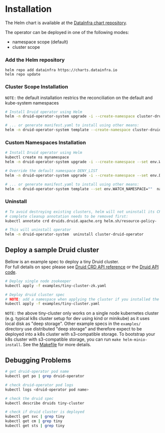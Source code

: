 # Installation

The Helm chart is available at the [DataInfra chart repository](https://charts.datainfra.io).

The operator can be deployed in one of the following modes:
- namespace scope (default)
- cluster scope

### Add the Helm repository
```shell
helm repo add datainfra https://charts.datainfra.io
helm repo update
```

### Cluster Scope Installation 
`NOTE:` the default installation restrics the reconciliation on the default and kube-system namespaces 
```bash
# Install Druid operator using Helm
helm -n druid-operator-system upgrade -i --create-namespace cluster-druid-operator datainfra/druid-operator

# ... or generate manifest.yaml to install using other means:
helm -n druid-operator-system template --create-namespace cluster-druid-operator datainfra/druid-operator > manifest.yaml
```

### Custom Namespaces Installation
```bash
# Install Druid operator using Helm
kubectl create ns mynamespace
helm -n druid-operator-system upgrade -i --create-namespace --set env.WATCH_NAMESPACE="mynamespace" namespaced-druid-operator datainfra/druid-operator

# Override the default namespace DENY_LIST
helm -n druid-operator-system upgrade -i --create-namespace --set env.DENY_LIST="kube-system" namespaced-druid-operator datainfra/druid-operator

# ... or generate manifest.yaml to install using other means:
helm -n druid-operator-system template --set env.WATCH_NAMESPACE=""  namespaced-druid-operator datainfra/druid-operator --create-namespace > manifest.yaml
```

### Uninstall
```bash
# To avoid destroying existing clusters, helm will not uninstall its CRD. For 
# complete cleanup annotation needs to be removed first:
kubectl annotate crd druids.druid.apache.org helm.sh/resource-policy-

# This will uninstall operator
helm -n druid-operator-system  uninstall cluster-druid-operator
```

## Deploy a sample Druid cluster
Bellow is an example spec to deploy a tiny Druid cluster.  
For full details on spec please see [Druid CRD API reference](api_specifications/druid.md) 
or the [Druid API code](../apis/druid/v1alpha1/druid_types.go).

```bash
# Deploy single node zookeeper
kubectl apply -f examples/tiny-cluster-zk.yaml

# Deploy druid cluster spec
# NOTE: add a namespace when applying the cluster if you installed the operator with the default DENY_LIST
kubectl apply -f examples/tiny-cluster.yaml
```

`NOTE:` the above tiny-cluster only works on a single node kubernetes cluster (e.g. typical k8s cluster setup for dev 
using kind or minikube) as it uses local disk as "deep storage". Other example specs in the `examples/` directory use distributed "deep storage" and therefore expect to be deployed into a k8s cluster with s3-compatible storage. To bootstrap your k8s cluster with s3-compatible storage, you can run `make helm-minio-install`. See the [Makefile](../Makefile) for more details.


## Debugging Problems

```bash
# get druid-operator pod name
kubectl get po | grep druid-operator

# check druid-operator pod logs
kubectl logs <druid-operator pod name>

# check the druid spec
kubectl describe druids tiny-cluster

# check if druid cluster is deployed
kubectl get svc | grep tiny
kubectl get cm | grep tiny
kubectl get sts | grep tiny
```
